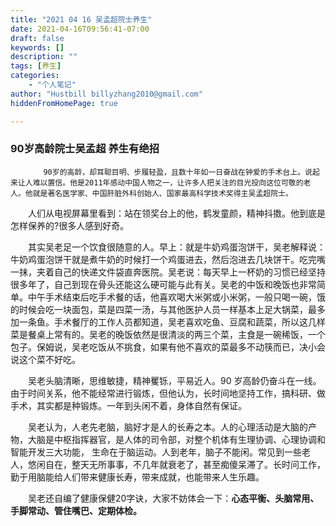 ```yaml
---
title: "2021 04 16 吴孟超院士养生"
date: 2021-04-16T09:56:41-07:00
draft: false
keywords: []
description: ""
tags: [养生]
categories: 
    - "个人笔记"
author: "Hustbill billyzhang2010@gmail.com"
hiddenFromHomePage: true

---
```


### 90岁高龄院士吴孟超 养生有绝招

		　　90岁的高龄，却耳聪目明、步履轻盈，且数十年如一日奋战在钟爱的手术台上。说起来让人难以置信。他是2011年感动中国人物之一，让许多人把关注的目光投向这位可敬的老人。他就是著名医学家、中国肝脏外科创始人、国家最高科学技术奖得主吴孟超院士。

　　人们从电视屏幕里看到：站在领奖台上的他，鹤发童颜，精神抖擞。他到底是怎样保养的?很多人感到好奇。

　　其实吴老足一个饮食很随意的人。早上：就是牛奶鸡蛋泡饼干，吴老解释说：牛奶鸡蛋泡饼干就是煮牛奶的时候打一个鸡蛋进去，然后泡进去几块饼干。吃完嘴一抹，夹着自己的快递文件袋直奔医院。吴老说：每天早上一杯奶的习惯已经坚持很多年了，自己到现在骨头还能这么硬可能与此有关。吴老的中饭和晚饭也非常简单。中午手术结束后吃手术餐的话，他喜欢喝大米粥或小米粥，一般只喝一碗，饿的时候会吃一块面包，菜是四菜一汤，与其他医护人员一样基本上足大锅菜，最多加一条鱼。手术餐厅的工作人员都知道，吴老喜欢吃鱼、豆腐和蔬菜，所以这几样菜是餐桌上常有的。吴老的晚饭依然是很清淡的两三个菜，主食是一碗稀饭，一个包子。保姆说，吴老吃饭从不挑食，如果有他不喜欢的菜最多不动筷而已，决小会说这个菜不好吃。

　　吴老头脑清晰，思维敏捷，精神矍铄，平易近人。90 岁高龄仍奋斗在一线。由于时间关系，他不能经常进行锻炼，但他认为，长时间地坚持工作，搞科研、做手术，其实都是种锻炼。一年到头闲不着，身体自然有保证。

　　吴老认为，人老先老脑，脑好才是人的长寿之本。人的心理活动是大脑的产物，大脑是中枢指挥器官，是人体的司令部，对整个机体有生理协调、心理协调和智能开发三大功能， 生命在于脑运动。人到老年，脑子不能闲。常见到一些老人，悠闲自在，整天无所事事，不几年就衰老了，甚至痴傻呆滞了。长时问工作，勤于用脑能给人们带来健康长寿，带来成就，也能带来人生乐趣。

　　吴老还自编了健康保健20字诀，大家不妨体会一下：**心态平衡、头脑常用、手脚常动、管住嘴巴、定期体检。**

​	